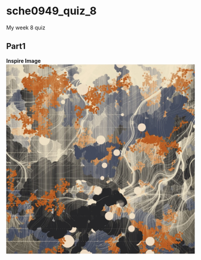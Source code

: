 # sche0949_quiz_8
My week 8 quiz

## Part1

**Inspire Image**
![Inspire artwork](readmeimages/Part1%20inspire%20artwork.jpg)


